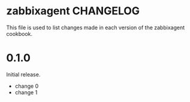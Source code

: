 # zabbixagent CHANGELOG

This file is used to list changes made in each version of the zabbixagent cookbook.

# 0.1.0

Initial release.

- change 0
- change 1

